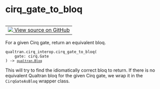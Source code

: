 # cirq_gate_to_bloq


<table class="tfo-notebook-buttons tfo-api nocontent" align="left">
<td>
  <a target="_blank" href="https://github.com/quantumlib/Qualtran/blob/main/qualtran/cirq_interop/_cirq_to_bloq.py#L345-L442">
    <img src="https://www.tensorflow.org/images/GitHub-Mark-32px.png" />
    View source on GitHub
  </a>
</td>
</table>



For a given Cirq gate, return an equivalent bloq.


<pre class="devsite-click-to-copy prettyprint lang-py tfo-signature-link">
<code>qualtran.cirq_interop.cirq_gate_to_bloq(
    gate: cirq.Gate
) -> <a href="../../qualtran/Bloq.html"><code>qualtran.Bloq</code></a>
</code></pre>



<!-- Placeholder for "Used in" -->

This will try to find the idiomatically correct bloq to return. If there is no equivalent
Qualtran bloq for the given Cirq gate, we wrap it in the `CirqGateAsBloq` wrapper class.